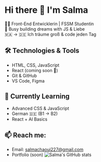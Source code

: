 # Hi there 👋 I'm Salma

👩‍💻 Front-End Entwicklerin | FSSM Studentin  
🚀 Busy building dreams with JS & Liebe  
🇲🇦 → 🇩🇪 Ich träume groß & code jeden Tag

## 🛠️ Technologies & Tools

- HTML, CSS, JavaScript  
- React (coming soon 💫)  
- Git & GitHub  
- VS Code, Figma

## 🌱 Currently Learning

- Advanced CSS & JavaScript  
- German 🇩🇪 (B1 → B2)  
- React + AI Basics

## 📫 Reach me:

- Email: salmachaoui227@gmail.com
- Portfolio (soon)
![Salma's GitHub stats](https://github-readme-stats.vercel.app/api?KoderSCpixel=_icons=true&theme=tokyonight)
